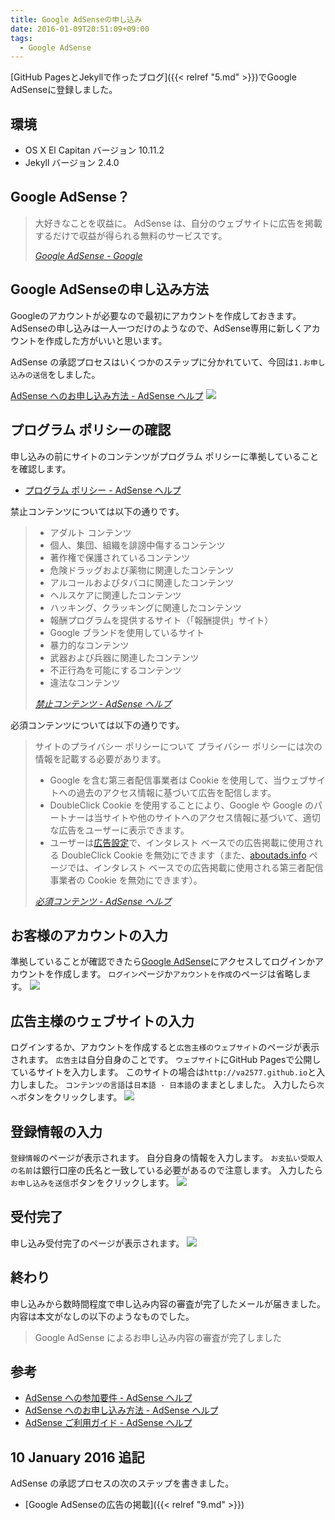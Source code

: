 ```yaml
---
title: Google AdSenseの申し込み
date: 2016-01-09T20:51:09+09:00
tags:
  - Google AdSense
---
```


[GitHub PagesとJekyllで作ったブログ]({{< relref "5.md" >}})でGoogle AdSenseに登録しました。

<!--more-->

## 環境

* OS X El Capitan バージョン 10.11.2
* Jekyll バージョン 2.4.0

## Google AdSense？

> 大好きなことを収益に。
AdSense は、自分のウェブサイトに広告を掲載するだけで収益が得られる無料のサービスです。
>
> <cite>[Google AdSense - Google](https://www.google.co.jp/intl/ja/adsense/start/#?modal_active=none)</cite>

## Google AdSenseの申し込み方法

Googleのアカウントが必要なので最初にアカウントを作成しておきます。
AdSenseの申し込みは一人一つだけのようなので、AdSense専用に新しくアカウントを作成した方がいいと思います。

AdSense の承認プロセスはいくつかのステップに分かれていて、今回は`1.お申し込みの送信`をしました。

[AdSense へのお申し込み方法 - AdSense ヘルプ](https://support.google.com/adsense/answer/10162?hl=ja&ref_topic=1391540&rd=1)
![](/img/8-01.png)

## プログラム ポリシーの確認

申し込みの前にサイトのコンテンツがプログラム ポリシーに準拠していることを確認します。

* [プログラム ポリシー - AdSense ヘルプ](https://support.google.com/adsense/topic/1261918?hl=ja&ref_topic=1250104)

禁止コンテンツについては以下の通りです。

> * アダルト コンテンツ
> * 個人、集団、組織を誹謗中傷するコンテンツ
> * 著作権で保護されているコンテンツ
> * 危険ドラッグおよび薬物に関連したコンテンツ
> * アルコールおよびタバコに関連したコンテンツ
> * ヘルスケアに関連したコンテンツ
> * ハッキング、クラッキングに関連したコンテンツ
> * 報酬プログラムを提供するサイト（「報酬提供」サイト）
> * Google ブランドを使用しているサイト
> * 暴力的なコンテンツ
> * 武器および兵器に関連したコンテンツ
> * 不正行為を可能にするコンテンツ
> * 違法なコンテンツ
>
> <cite>[禁止コンテンツ - AdSense ヘルプ](https://support.google.com/adsense/answer/1348688?hl=ja&ref_topic=1271507&rd=1)</cite>

必須コンテンツについては以下の通りです。

> サイトのプライバシー ポリシーについて
プライバシー ポリシーには次の情報を記載する必要があります。
>
> * Google を含む第三者配信事業者は Cookie を使用して、当ウェブサイトへの過去のアクセス情報に基づいて広告を配信します。
> * DoubleClick Cookie を使用することにより、Google や Google のパートナーは当サイトや他のサイトへのアクセス情報に基づいて、適切な広告をユーザーに表示できます。
> * ユーザーは[広告設定](http://www.google.com/ads/preferences/)で、インタレスト ベースでの広告掲載に使用される DoubleClick Cookie を無効にできます（また、[aboutads.info](http://www.aboutads.info/) ページでは、インタレスト ベースでの広告掲載に使用される第三者配信事業者の Cookie を無効にできます）。
>
> <cite>[必須コンテンツ - AdSense ヘルプ](https://support.google.com/adsense/answer/1348695?hl=ja&ref_topic=1271507)</cite>

## お客様のアカウントの入力

準拠していることが確認できたら[Google AdSense](https://www.google.com/adsense/signup)にアクセスしてログインかアカウントを作成します。
`ログイン`ページか`アカウントを作成`のページは省略します。
![](/img/8-03.png)

## 広告主様のウェブサイトの入力

ログインするか、アカウントを作成すると`広告主様のウェブサイト`のページが表示されます。
`広告主`は自分自身のことです。
`ウェブサイト`にGitHub Pagesで公開しているサイトを入力します。
このサイトの場合は`http://va2577.github.io`と入力しました。
`コンテンツの言語`は`日本語 - 日本語`のままとしました。
入力したら`次へ`ボタンをクリックします。
![](/img/8-04.png)

## 登録情報の入力

`登録情報`のページが表示されます。
自分自身の情報を入力します。
`お支払い受取人の名前`は銀行口座の氏名と一致している必要があるので注意します。
入力したら`お申し込みを送信`ボタンをクリックします。
![](/img/8-05.png)

## 受付完了

申し込み受付完了のページが表示されます。
![](/img/8-07.png)

## 終わり

申し込みから数時間程度で申し込み内容の審査が完了したメールが届きました。
内容は本文がなしの以下のようなものでした。

> Google AdSense によるお申し込み内容の審査が完了しました

## 参考

* [AdSense への参加要件 - AdSense ヘルプ](https://support.google.com/adsense/answer/9724?hl=ja&ref_topic=1319756&rd=1)
* [AdSense へのお申し込み方法 - AdSense ヘルプ](https://support.google.com/adsense/answer/10162?hl=ja&ref_topic=1391540&rd=1)
* [AdSense ご利用ガイド - AdSense ヘルプ](https://support.google.com/adsense/answer/3180977)

## 10 January 2016 追記

AdSense の承認プロセスの次のステップを書きました。

* [Google AdSenseの広告の掲載]({{< relref "9.md" >}})
